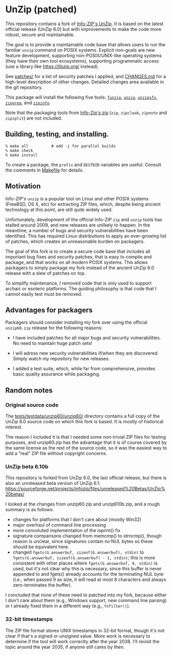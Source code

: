 # UnZip (patched)

This repository contains a fork of
[Info-ZIP's UnZip](https://infozip.sourceforge.net/UnZip.html).
It is based on the latest official release (UnZip 6.0) but
with improvements to make the code more robust, secure and maintainable.

The goal is to provide a maintainable code base that allows users to run the familiar `unzip` command on POSIX systems. Explicit non-goals are new feature development, supporting non-POSIX/UNIX-like operating systems (they have their own tool ecosystems), supporting programmatic access (use a library like https://libzip.org/ instead).

See [patches/](patches/) for a list of security patches I applied, and [CHANGES.md](CHANGES.md) for a high-level description of other changes. Detailed changes area available in the git repository.

This package will install the following five tools: [`funzip`](funzip.txt), [`unzip`](unzip.txt), [`unzipsfx`](unzipsfx.txt), [`zipgrep`](zipgrep.txt), and [`zipinfo`](zipinfo.txt).

Note that the packaging tools from [Info-Zip's zip](https://infozip.sourceforge.net/Zip.html) (`zip`, `zipcloak`, `zipnote` and `zipsplit`) are not included.


## Building, testing, and installing.

```
% make all          # add -j for parallel builds
% make check
% make install
```

To create a package, the `prefix` and `DESTDIR` variables are useful.
Consult the comments in [Makefile](Makefile) for details.


## Motivation

Info-ZIP's `unzip` is a popular tool on Linux and other POSIX systems (FreeBSD, OS X, etc) for extracting ZIP files, which, despite being ancient technology at this point, are still quite widely used.

Unfortunately, development of the official Info-ZIP `zip` and `unzip` tools has stalled around 2009, and new releases are unlikely to happen. In the meantime, a number of bugs and security vulnerabilities have been identified. This has required Linux distributions to apply an ever-growing list of patches, which creates an unreasonable burden on packagers.

The goal of this fork is to create a secure code base that includes all important bug fixes and security patches, that is easy to compile and package, and that works on all modern POSIX systems. This allows packagers to simply package my fork instead of the ancient UnZip 6.0 release with a slew of patches on top.

To simplify maintenance, I removed code that is only used to support archaic or esoteric platforms. The guiding philosophy is that code that I cannot easily test must be removed.


## Advantages for packagers

Packagers should consider installing my fork over using the official `unzip60.zip` release for the following reasons:

  * I have included patches for all major bugs and security vulnerabilities. No need to maintain huge patch sets!

  * I will adress new security vulnerabilities if/when they are discovered. Simply watch my repository for new releases.

  * I added a test suite, which, while far from comprehensive, provides basic quality assurance while packaging.


## Random notes

### Original source code

The [tests/testdata/unzip60/unzip60/](tests/testdata/unzip60/unzip60/) directory contains a full copy of the UnZip 6.0 source code on which this fork is based. It is mostly of historical interest.

The reason I included it is that I needed some non-trivial ZIP files for testing purposes, and unzip60.zip has the advantage that it is of course covered by the same license as the rest of the source code, so it was the easiest way to add a “real” ZIP file without copyright concerns.


### UnZip beta 6.10b

This repository is forked from UnZip 6.0, the last official release, but there is also an unreleased beta version of UnZip 6.1:
https://sourceforge.net/projects/infozip/files/unreleased%20Betas/UnZip%20betas/

I looked at the changes from unzip60.zip and unzip610b.zip, and a rough summary is as follows:

  - changes for platforms that I don't care about (mostly Win32)
  - major overhaul of command line processing
  - more convoluted implementation of the isprint() fix
  - signature comparisons changed from memcmp() to strncmp(), though reason is unclear, since signatures contain no NUL bytes so these should be equivalent here.
  - changed `fgets(G.answerbuf, sizeof(G.answerbuf), stdin)` to `fgets(G.answerbuf, sizeof(G.answerbuf) - 1, stdin)`; this is more consistent with other places where `fgets(G.answerbuf, 9, stdin)` is used, but it's not clear why this is necessary, since this buffer is never appended to and fgets() already accounts for the terminating NUL byte (i.e., when passed 9 as size, it will read at most 8 characters and always zero-terminates the buffer).

I concluded that none of these need to patched into my fork, because either I don't care about them (e.g., Windows support, new command line parsing) or I already fixed them in a different way (e.g., `fnfilter()`).

### 32-bit timestamps

The ZIP file format stores UNIX timestamps in 32-bit format, though it's not clear if that's a signed or unsigned value. More work is necessary to determine if the tool will work correctly after the year 2038. I'll revisit the topic around the year 2035, if anyone still cares by then.
